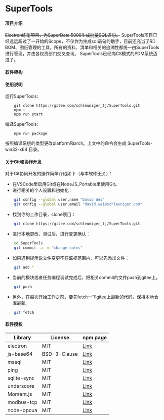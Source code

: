 # SuperTools

#### 项目介绍
~~Electron练笔项目，为SuperData 5000生成批量SQL语句。~~
SuperTools项目已经远远超过了一开始的Scope，不仅作为生成sql语句的助手，目前还充当了RD BOM、图纸管理的工具。所有的资料，清单和相关的追溯性都统一由SuperTools进行管理，并由各权责部门交叉查询。 SuperTools已经向CS模式的PDM系统迈进了。

#### 软件架构


#### 使用说明
运行SuperTools:
```
    git clone https://gitee.com/schleuniger_tj/SuperTools.git
    npm i
    npm run start
```
编译SuperTools:
```
    npm run package
```
按照编译系统的类型更改platform和arch。上文中的命令会生成 SuperTools-win32-x64 目录。

#### 关于Git和协作开发
对于Git协同开发的操作简单介绍如下（与本软件无关）：
 - 在VSCode里启用Git或在NodeJS_Portable里使用Git。
 - 进行相关的个人设置和初始化：
```bash
    git config --global user.name "David Wei"
    git config --global user.email "david.wei@schleuniger.com"
```
 - 找到你的工作目录，clone项目：
```bash
    git clone https://gitee.com/schleuniger_tj/SuperTools.git
```
 - 进行本地更改、测试后，进行变更确认：
```bash
    cd SuperTools
    git commit -a -m "change notes"
```
 - 如果遇到提示说文件变更不在监视范围内，可以先添加文件：
```bash
    git add *
```
 - 当前的模块或者任务编程调试完成后，把相关commit的文件push到gitee上。
```bash
    git push
```
 - 另外，在每次开始工作之前，要先fetch一下gitee上最新的代码，保持本地仓库最新。
```bash
    git fetch
```

#### 软件授权
| Library    | License      | npm page  |
|------------|--------------|-----------|
| electron   | MIT          | [Link](https://www.npmjs.com/package/electron) |
| js-base64  | BSD-3-Clause | [Link](https://www.npmjs.com/package/js-base64) |
| mssql      | MIT          | [Link](https://www.npmjs.com/package/mssql) |
| ping       | MIT          | [Link](https://www.npmjs.com/package/ping) |
| sqlite-sync| MIT          | [Link](https://www.npmjs.com/package/sqlite-sync) |
| underscore | MIT          | [Link](https://www.npmjs.com/package/underscore) |
| Moment.js  | MIT          | [Link](https://www.npmjs.com/package/moment) |
| modbus-tcp | MIT          | [Link](https://www.npmjs.com/package/modbus-tcp) |
| node-opcua | MIT          | [Link](https://www.npmjs.com/package/node-opcua) |